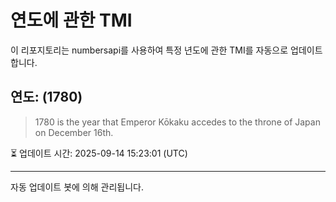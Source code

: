 
# 연도에 관한 TMI

이 리포지토리는 numbersapi를 사용하여 특정 년도에 관한 TMI를 자동으로 업데이트합니다.

## 연도: (1780)
> 1780 is the year that Emperor Kōkaku accedes to the throne of Japan on December 16th.

⏳ 업데이트 시간: 2025-09-14 15:23:01 (UTC)

---
자동 업데이트 봇에 의해 관리됩니다.
